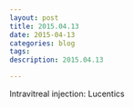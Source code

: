 ```yaml
---
layout: post
title: 2015.04.13
date: 2015-04-13
categories: blog
tags:
description: 2015.04.13

---
```


Intravitreal injection: Lucentics